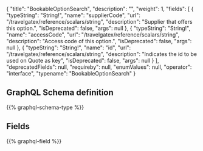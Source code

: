 {
  "title": "BookableOptionSearch",
  "description": "",
  "weight": 1,
  "fields": [
    {
      "typeString": "String!",
      "name": "supplierCode",
      "url": "/travelgatex/reference/scalars/string",
      "description": "Supplier that offers this option.",
      "isDeprecated": false,
      "args": null
    },
    {
      "typeString": "String!",
      "name": "accessCode",
      "url": "/travelgatex/reference/scalars/string",
      "description": "Access code of this option.",
      "isDeprecated": false,
      "args": null
    },
    {
      "typeString": "String!",
      "name": "id",
      "url": "/travelgatex/reference/scalars/string",
      "description": "Indicates the id to be used on Quote as key",
      "isDeprecated": false,
      "args": null
    }
  ],
  "deprecatedFields": null,
  "requireby": null,
  "enumValues": null,
  "operator": "interface",
  "typename": "BookableOptionSearch"
}
## GraphQL Schema definition

{{% graphql-schema-type %}}

## Fields

{{% graphql-field %}}
